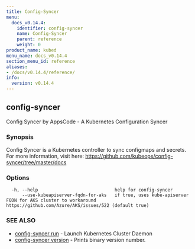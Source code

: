 ```yaml
---
title: Config-Syncer
menu:
  docs_v0.14.4:
    identifier: config-syncer
    name: Config-Syncer
    parent: reference
    weight: 0
product_name: kubed
menu_name: docs_v0.14.4
section_menu_id: reference
aliases:
- /docs/v0.14.4/reference/
info:
  version: v0.14.4
---
```


## config-syncer

Config Syncer by AppsCode - A Kubernetes Configuration Syncer

### Synopsis

Config Syncer is a Kubernetes controller to sync configmaps and secrets. For more information, visit here: https://github.com/kubeops/config-syncer/tree/master/docs

### Options

```
  -h, --help                             help for config-syncer
      --use-kubeapiserver-fqdn-for-aks   if true, uses kube-apiserver FQDN for AKS cluster to workaround https://github.com/Azure/AKS/issues/522 (default true)
```

### SEE ALSO

* [config-syncer run](/docs/v0.14.4/reference/config-syncer_run)	 - Launch Kubernetes Cluster Daemon
* [config-syncer version](/docs/v0.14.4/reference/config-syncer_version)	 - Prints binary version number.

